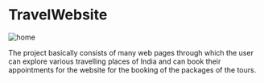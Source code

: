 # TravelWebsite


![home](https://github.com/user-attachments/assets/b4fa5cc3-b586-437e-bb19-a24078a7b7ac)


The project basically consists of many web pages through which the user can explore various travelling places of India and can book their appointments  for the website for the booking of the packages of the tours.
